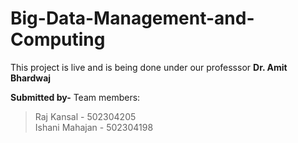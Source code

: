 # Big-Data-Management-and-Computing

This project is live and is being done under our professsor **Dr. Amit Bhardwaj**

**Submitted by-**
Team members:

> Raj Kansal - 502304205 <br>
> Ishani Mahajan - 502304198
